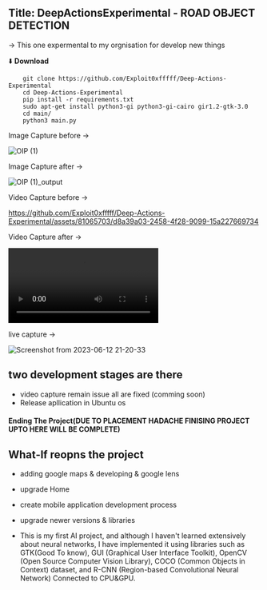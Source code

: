 ## Title: DeepActionsExperimental -  ROAD OBJECT DETECTION 

-> This one expermental to my orgnisation for develop new things


⬇️ **Download**

```
    git clone https://github.com/Exploit0xfffff/Deep-Actions-Experimental
    cd Deep-Actions-Experimental
    pip install -r requirements.txt
    sudo apt-get install python3-gi python3-gi-cairo gir1.2-gtk-3.0
    cd main/
    python3 main.py
```


Image Capture before ->

![OIP (1)](https://github.com/Exploit0xfffff/Deep-Actions-Experimental/assets/81065703/76b033a5-4882-44c7-9924-6a5d2faa7095)


Image Capture after ->

![OIP (1)_output](https://github.com/Exploit0xfffff/Deep-Actions-Experimental/assets/81065703/41375075-2686-4f5a-9ae6-930d2c8d36b9)

Video Capture before ->

https://github.com/Exploit0xfffff/Deep-Actions-Experimental/assets/81065703/d8a39a03-2458-4f28-9099-15a227669734


Video Capture after ->

![video](main/img/output.mp4)

live capture ->

![Screenshot from 2023-06-12 21-20-33](https://github.com/Exploit0xfffff/Deep-Actions-Experimental/assets/81065703/66d208f3-1ce2-4f82-8a2b-19b021f2c57b)

## two development stages are there 
- video capture remain issue all are fixed (comming soon) 
- Release apllication in Ubuntu os 

#### Ending The Project(DUE TO PLACEMENT HADACHE FINISING PROJECT UPTO HERE WILL BE COMPLETE)

## What-If reopns the project
- adding google maps & developing & google lens
- upgrade Home 
- create mobile application development process
- upgrade newer versions & libraries 


- This is my first AI project, and although I haven't learned extensively about neural networks, I have implemented it using libraries such as GTK(Good To know), GUI (Graphical User Interface Toolkit), OpenCV (Open Source Computer Vision Library), COCO (Common Objects in Context) dataset, and R-CNN (Region-based Convolutional Neural Network) Connected to CPU&GPU.
